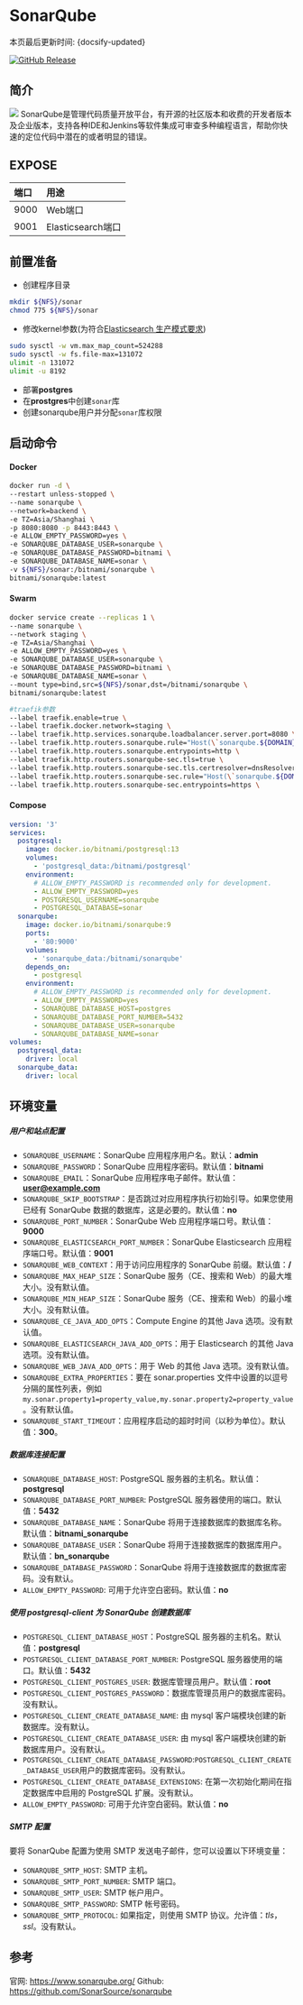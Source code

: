 # SonarQube

本页最后更新时间: {docsify-updated}

[![GitHub Release](https://img.shields.io/github/release/SonarSource/sonarqube.svg)](https://github.com/SonarSource/sonarqube/releases/latest)

## 简介

![](../../images/sonarqube.png)
SonarQube是管理代码质量开放平台，有开源的社区版本和收费的开发者版本及企业版本，支持各种IDE和Jenkins等软件集成可审查多种编程语言，帮助你快速的定位代码中潜在的或者明显的错误。



## EXPOSE

| 端口 | 用途 |
| :--- | :--- |
| 9000 | Web端口 |
| 9001 | Elasticsearch端口 |



## 前置准备

- 创建程序目录

```bash
mkdir ${NFS}/sonar
chmod 775 ${NFS}/sonar
```
- 修改kernel参数(为符合[Elasticsearch 生产模式要求](https://www.elastic.co/guide/en/elasticsearch/reference/current/docker.html#docker-cli-run-prod-mode))
```bash
sudo sysctl -w vm.max_map_count=524288
sudo sysctl -w fs.file-max=131072
ulimit -n 131072
ulimit -u 8192
```
- 部署**postgres**
- 在**prostgres**中创建`sonar`库
- 创建sonarqube用户并分配`sonar`库权限



## 启动命令

<!-- tabs:start -->
#### **Docker**

```bash
docker run -d \
--restart unless-stopped \
--name sonarqube \
--network=backend \
-e TZ=Asia/Shanghai \
-p 8080:8080 -p 8443:8443 \
-e ALLOW_EMPTY_PASSWORD=yes \
-e SONARQUBE_DATABASE_USER=sonarqube \
-e SONARQUBE_DATABASE_PASSWORD=bitnami \
-e SONARQUBE_DATABASE_NAME=sonar \
-v ${NFS}/sonar:/bitnami/sonarqube \
bitnami/sonarqube:latest
```



#### **Swarm**

```bash
docker service create --replicas 1 \
--name sonarqube \
--network staging \
-e TZ=Asia/Shanghai \
-e ALLOW_EMPTY_PASSWORD=yes \
-e SONARQUBE_DATABASE_USER=sonarqube \
-e SONARQUBE_DATABASE_PASSWORD=bitnami \
-e SONARQUBE_DATABASE_NAME=sonar \
--mount type=bind,src=${NFS}/sonar,dst=/bitnami/sonarqube \
bitnami/sonarqube:latest

#traefik参数
--label traefik.enable=true \
--label traefik.docker.network=staging \
--label traefik.http.services.sonarqube.loadbalancer.server.port=8080 \
--label traefik.http.routers.sonarqube.rule="Host(\`sonarqube.${DOMAIN}\`)" \
--label traefik.http.routers.sonarqube.entrypoints=http \
--label traefik.http.routers.sonarqube-sec.tls=true \
--label traefik.http.routers.sonarqube-sec.tls.certresolver=dnsResolver \
--label traefik.http.routers.sonarqube-sec.rule="Host(\`sonarqube.${DOMAIN}\`)" \
--label traefik.http.routers.sonarqube-sec.entrypoints=https \
```



#### Compose

```yaml
version: '3'
services:
  postgresql:
    image: docker.io/bitnami/postgresql:13
    volumes:
      - 'postgresql_data:/bitnami/postgresql'
    environment:
      # ALLOW_EMPTY_PASSWORD is recommended only for development.
      - ALLOW_EMPTY_PASSWORD=yes
      - POSTGRESQL_USERNAME=sonarqube
      - POSTGRESQL_DATABASE=sonar
  sonarqube:
    image: docker.io/bitnami/sonarqube:9
    ports:
      - '80:9000'
    volumes:
      - 'sonarqube_data:/bitnami/sonarqube'
    depends_on:
      - postgresql
    environment:
      # ALLOW_EMPTY_PASSWORD is recommended only for development.
      - ALLOW_EMPTY_PASSWORD=yes
      - SONARQUBE_DATABASE_HOST=postgres
      - SONARQUBE_DATABASE_PORT_NUMBER=5432
      - SONARQUBE_DATABASE_USER=sonarqube
      - SONARQUBE_DATABASE_NAME=sonar
volumes:
  postgresql_data:
    driver: local
  sonarqube_data:
    driver: local
```



<!-- tabs:end -->

## 环境变量

##### 用户和站点配置

- `SONARQUBE_USERNAME`：SonarQube 应用程序用户名。默认：**admin**
- `SONARQUBE_PASSWORD`：SonarQube 应用程序密码。默认值：**bitnami**
- `SONARQUBE_EMAIL`：SonarQube 应用程序电子邮件。默认值：**[user@example.com](mailto:user@example.com)**
- `SONARQUBE_SKIP_BOOTSTRAP`：是否跳过对应用程序执行初始引导。如果您使用已经有 SonarQube 数据的数据库，这是必要的。默认值：**no**
- `SONARQUBE_PORT_NUMBER`：SonarQube Web 应用程序端口号。默认值：**9000**
- `SONARQUBE_ELASTICSEARCH_PORT_NUMBER`：SonarQube Elasticsearch 应用程序端口号。默认值：**9001**
- `SONARQUBE_WEB_CONTEXT`：用于访问应用程序的 SonarQube 前缀。默认值：**/**
- `SONARQUBE_MAX_HEAP_SIZE`：SonarQube 服务（CE、搜索和 Web）的最大堆大小。没有默认值。
- `SONARQUBE_MIN_HEAP_SIZE`：SonarQube 服务（CE、搜索和 Web）的最小堆大小。没有默认值。
- `SONARQUBE_CE_JAVA_ADD_OPTS`：Compute Engine 的其他 Java 选项。没有默认值。
- `SONARQUBE_ELASTICSEARCH_JAVA_ADD_OPTS`：用于 Elasticsearch 的其他 Java 选项。没有默认值。
- `SONARQUBE_WEB_JAVA_ADD_OPTS`：用于 Web 的其他 Java 选项。没有默认值。
- `SONARQUBE_EXTRA_PROPERTIES`：要在 sonar.properties 文件中设置的以逗号分隔的属性列表，例如`my.sonar.property1=property_value,my.sonar.property2=property_value`。没有默认值。
- `SONARQUBE_START_TIMEOUT`：应用程序启动的超时时间（以秒为单位）。默认值：**300**。

##### 数据库连接配置

- `SONARQUBE_DATABASE_HOST`: PostgreSQL 服务器的主机名。默认值：**postgresql**
- `SONARQUBE_DATABASE_PORT_NUMBER`: PostgreSQL 服务器使用的端口。默认值：**5432**
- `SONARQUBE_DATABASE_NAME`：SonarQube 将用于连接数据库的数据库名称。默认值：**bitnami_sonarqube**
- `SONARQUBE_DATABASE_USER`：SonarQube 将用于连接数据库的数据库用户。默认值：**bn_sonarqube**
- `SONARQUBE_DATABASE_PASSWORD`：SonarQube 将用于连接数据库的数据库密码。没有默认。
- `ALLOW_EMPTY_PASSWORD`: 可用于允许空白密码。默认值：**no**

##### 使用 postgresql-client 为 SonarQube 创建数据库

- `POSTGRESQL_CLIENT_DATABASE_HOST`：PostgreSQL 服务器的主机名。默认值：**postgresql**
- `POSTGRESQL_CLIENT_DATABASE_PORT_NUMBER`: PostgreSQL 服务器使用的端口。默认值：**5432**
- `POSTGRESQL_CLIENT_POSTGRES_USER`: 数据库管理员用户。默认值：**root**
- `POSTGRESQL_CLIENT_POSTGRES_PASSWORD`：数据库管理员用户的数据库密码。没有默认。
- `POSTGRESQL_CLIENT_CREATE_DATABASE_NAME`: 由 mysql 客户端模块创建的新数据库。没有默认。
- `POSTGRESQL_CLIENT_CREATE_DATABASE_USER`: 由 mysql 客户端模块创建的新数据库用户。没有默认。
- `POSTGRESQL_CLIENT_CREATE_DATABASE_PASSWORD`:`POSTGRESQL_CLIENT_CREATE_DATABASE_USER`用户的数据库密码。没有默认。
- `POSTGRESQL_CLIENT_CREATE_DATABASE_EXTENSIONS`: 在第一次初始化期间在指定数据库中启用的 PostgreSQL 扩展。没有默认。
- `ALLOW_EMPTY_PASSWORD`: 可用于允许空白密码。默认值：**no**

##### SMTP 配置

要将 SonarQube 配置为使用 SMTP 发送电子邮件，您可以设置以下环境变量：

- `SONARQUBE_SMTP_HOST`: SMTP 主机。
- `SONARQUBE_SMTP_PORT_NUMBER`: SMTP 端口。
- `SONARQUBE_SMTP_USER`: SMTP 帐户用户。
- `SONARQUBE_SMTP_PASSWORD`: SMTP 帐号密码。
- `SONARQUBE_SMTP_PROTOCOL`: 如果指定，则使用 SMTP 协议。允许值：*tls*，*ssl*。没有默认。

## 参考

官网: https://www.sonarqube.org/
Github: https://github.com/SonarSource/sonarqube

